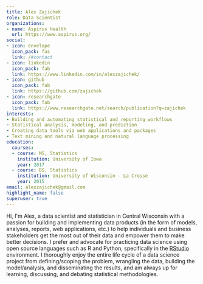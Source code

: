 ```yaml
---
title: Alex Zajichek
role: Data Scientist
organizations:
- name: Aspirus Health
  url: https://www.aspirus.org/
social:
- icon: envelope
  icon_pack: fas
  link: /#contact
- icon: linkedin
  icon_pack: fab
  link: https://www.linkedin.com/in/alexzajichek/
- icon: github
  icon_pack: fab
  link: https://github.com/zajichek
- icon: researchgate
  icon_pack: fab
  link: https://www.researchgate.net/search/publication?q=zajichek
interests:
- Building and automating statistical and reporting workflows
- Statistical analysis, modeling, and prediction
- Creating data tools via web applications and packages
- Text mining and natural language processing
education:
  courses:
  - course: MS, Statistics
    institution: University of Iowa
    year: 2017
  - course: BS, Statistics
    institution: University of Wisconsin - La Crosse
    year: 2015
email: alexzajichek@gmail.com
highlight_name: false
superuser: true
---
```


Hi, I'm Alex, a data scientist and statistician in Central Wisconsin with a passion for building and implementing data products (in the form of models, analyses, reports, web applications, etc.) to help individuals and business stakeholders get the most out of their data and empower them to make better decisions. I prefer and advocate for practicing data science using open source languages such as R and Python, specifically in the [RStudio](https://www.rstudio.com/products/rstudio/) environment. I thoroughly enjoy the entire life cycle of a data science project from defining/scoping the problem, wrangling the data, building the model/analysis, and disseminating the results, and am always up for learning, discussing, and debating statistical methodologies.
